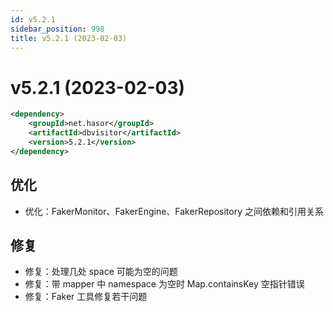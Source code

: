 ```yaml
---
id: v5.2.1
sidebar_position: 998
title: v5.2.1 (2023-02-03)
---
```


# v5.2.1 (2023-02-03)

```xml
<dependency>
    <groupId>net.hasor</groupId>
    <artifactId>dbvisitor</artifactId>
    <version>5.2.1</version>
</dependency>
```

## 优化
- 优化：FakerMonitor、FakerEngine、FakerRepository 之间依赖和引用关系

## 修复
- 修复：处理几处 space 可能为空的问题
- 修复：带 mapper 中 namespace 为空时 Map.containsKey 空指针错误
- 修复：Faker 工具修复若干问题